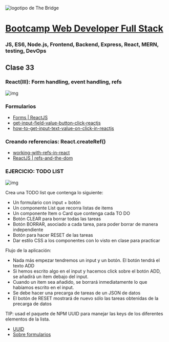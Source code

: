 ![logotipo de The Bridge](https://user-images.githubusercontent.com/27650532/77754601-e8365180-702b-11ea-8bed-5bc14a43f869.png  "logotipo de The Bridge")
# [Bootcamp Web Developer Full Stack](https://www.thebridge.tech/bootcamps/bootcamp-fullstack-developer/)
### JS, ES6, Node.js, Frontend, Backend, Express, React, MERN, testing, DevOps



## Clase 33

### React(III): Form handling, event handling, refs

![img](../../assets/react/clase33/react.png)

### Formularios
- [Forms | ReactJS](https://es.reactjs.org/docs/forms.html) 
- [get-input-field-value-button-click-reactjs](https://therichpost.com/get-input-field-value-button-click-reactjs/)
- [how-to-get-input-text-value-on-click-in-reactjs](https://stackoverflow.com/questions/38443227/how-to-get-input-text-value-on-click-in-reactjs)


### Creando referencias: React.createRef()
- [working-with-refs-in-react](https://css-tricks.com/working-with-refs-in-react/)
- [ReactJS | refs-and-the-dom](https://es.reactjs.org/docs/refs-and-the-dom.html)

### EJERCICIO: TODO LIST

![img](../../assets/react/clase33/todo.jpeg) 

Crea una TODO list que contenga lo siguiente:

- Un formulario con input + botón
- Un componente List que recorra listas de items
- Un componente Item o Card que contenga cada TO DO
- Botón CLEAR para borrar todas las tareas
- Botón BORRAR, asociado a cada tarea, para poder borrar de manera independiente
- Botón para hacer RESET de las tareas
- Dar estilo CSS a los componentes con lo visto en clase para practicar

Flujo de la aplicación:
- Nada más empezar tendremos un input y un botón. El botón tendrá el texto ADD 
- Si hemos escrito algo en el input y hacemos click sobre el botón ADD, se añadirá un item debajo del input.
- Cuando un item sea añadido, se borrará inmediatamente lo que habíamos escrito en el input.
- Se debe hacer una precarga de tareas de un JSON de datos
- El botón de RESET mostrará de nuevo sólo las tareas obtenidas de la precarga de datos

TIP: usad el paquete de NPM UUID para manejar las keys de los diferentes elementos de la lista.
- [UUID](https://www.npmjs.com/package/uuid)
- [Sobre formularios](https://es.reactjs.org/docs/forms.html) 